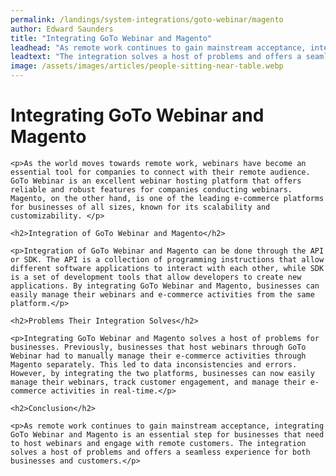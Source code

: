 ```yaml
---
permalink: /landings/system-integrations/goto-webinar/magento
author: Edward Saunders
title: "Integrating GoTo Webinar and Magento"
leadhead: "As remote work continues to gain mainstream acceptance, integrating GoTo Webinar and Magento is an essential step for businesses that need to host webinars and engage with remote customers"
leadtext: "The integration solves a host of problems and offers a seamless experience for both businesses and customers."
image: /assets/images/articles/people-sitting-near-table.webp
---
```

<div class="arttext">	<h1>Integrating GoTo Webinar and Magento</h1>

	<p>As the world moves towards remote work, webinars have become an essential tool for companies to connect with their remote audience. GoTo Webinar is an excellent webinar hosting platform that offers reliable and robust features for companies conducting webinars. Magento, on the other hand, is one of the leading e-commerce platforms for businesses of all sizes, known for its scalability and customizability. </p>

	<h2>Integration of GoTo Webinar and Magento</h2>

	<p>Integration of GoTo Webinar and Magento can be done through the API or SDK. The API is a collection of programming instructions that allow different software applications to interact with each other, while SDK is a set of development tools that allow developers to create new applications. By integrating GoTo Webinar and Magento, businesses can easily manage their webinars and e-commerce activities from the same platform.</p>

	<h2>Problems Their Integration Solves</h2>

	<p>Integrating GoTo Webinar and Magento solves a host of problems for businesses. Previously, businesses that host webinars through GoTo Webinar had to manually manage their e-commerce activities through Magento separately. This led to data inconsistencies and errors. However, by integrating the two platforms, businesses can now easily manage their webinars, track customer engagement, and manage their e-commerce activities in real-time.</p>

	<h2>Conclusion</h2>

	<p>As remote work continues to gain mainstream acceptance, integrating GoTo Webinar and Magento is an essential step for businesses that need to host webinars and engage with remote customers. The integration solves a host of problems and offers a seamless experience for both businesses and customers.</p>

</div>